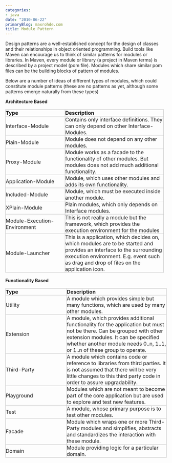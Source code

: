 ```yaml
---
categories:
- java
date: "2010-06-22"
primaryBlog: maxrohde.com
title: Module Pattern
---
```


Design patterns are a well-established concept for the design of classes and their relationships in object oriented programming. Build tools like Maven can encourage us to think of similar patterns for modules or libraries. In Maven, every module or library (a project in Maven terms) is described by a project model (pom file). Modules which share similar pom files can be the building blocks of pattern of modules.

Below are a number of ideas of different types of modules, which could constitute module patterns (these are no patterns as yet, although some patterns emerge naturally from these types)

**Architecture Based**

<table style="empty-cells:show;border-collapse:collapse;"><tbody><tr><td style="width:185px;border:1px solid rgb(191,191,191);margin:0;padding:0;"><strong>Type</strong></td><td style="width:307px;border:1px solid rgb(191,191,191);margin:0;padding:0;"><strong>Description</strong></td></tr><tr><td style="width:185px;border:1px solid rgb(191,191,191);margin:0;padding:0;">Interface-Module</td><td style="width:307px;border:1px solid rgb(191,191,191);margin:0;padding:0;">Contains only interface definitions. They can only depend on other Interface-Modules.</td></tr><tr><td style="width:185px;border:1px solid rgb(191,191,191);margin:0;padding:0;">Plain-Module</td><td style="width:307px;border:1px solid rgb(191,191,191);margin:0;padding:0;">Module does not depend on any other modules.</td></tr><tr><td style="width:185px;border:1px solid rgb(191,191,191);margin:0;padding:0;">Proxy-Module</td><td style="width:307px;border:1px solid rgb(191,191,191);margin:0;padding:0;">Module works as a facade to the functionality of other modules. But modules does not add much additional functionality.</td></tr><tr><td style="width:185px;border:1px solid rgb(191,191,191);margin:0;padding:0;">Application-Module</td><td style="width:307px;border:1px solid rgb(191,191,191);margin:0;padding:0;">Module, which uses other modules and adds its own functionality.</td></tr><tr><td style="width:185px;border:1px solid rgb(191,191,191);margin:0;padding:0;">Included-Module</td><td style="width:307px;border:1px solid rgb(191,191,191);margin:0;padding:0;">Module, which must be executed inside another module.</td></tr><tr><td style="width:185px;border:1px solid rgb(191,191,191);margin:0;padding:0;">XPlain-Module</td><td style="vertical-align:top;width:307px;border:1px solid rgb(191,191,191);margin:0;padding:0;">Plain modules, which only depends on Interface modules.</td></tr><tr><td style="width:185px;border:1px solid rgb(191,191,191);margin:0;padding:0;">Module-Execution-Environment</td><td style="width:307px;border:1px solid rgb(191,191,191);margin:0;padding:0;">This is not really a module but the framework, which provides the execution environment for the modules</td></tr><tr><td style="width:185px;border:1px solid rgb(191,191,191);margin:0;padding:0;">Module-Launcher</td><td style="width:307px;border:1px solid rgb(191,191,191);margin:0;padding:0;">This is a application, which decides on, which modules are to be started and provides an interface to the surrounding execution environment. E.g. event such as drag and drop of files on the application icon.<div></div></td></tr></tbody></table>

**Functionality Based**

<table style="empty-cells:show;border-collapse:collapse;"><tbody><tr><td style="width:199px;border:1px solid rgb(191,191,191);margin:0;padding:0;"><strong>Type</strong></td><td style="width:330px;border:1px solid rgb(191,191,191);margin:0;padding:0;"><strong>Description</strong></td></tr><tr><td style="width:199px;border:1px solid rgb(191,191,191);margin:0;padding:0;">Utility</td><td style="width:330px;border:1px solid rgb(191,191,191);margin:0;padding:0;">A module which provides simple but many functions, which are used by many other modules.</td></tr><tr><td style="width:199px;border:1px solid rgb(191,191,191);margin:0;padding:0;">Extension</td><td style="width:330px;border:1px solid rgb(191,191,191);margin:0;padding:0;">A module, which provides additional functionality for the application but must not be there. Can be grouped with other extension modules. It can be specified whether another module needs 0..n, 1..1, or 1..n of these group to operate.</td></tr><tr><td style="width:199px;border:1px solid rgb(191,191,191);margin:0;padding:0;">Third-Party</td><td style="width:330px;border:1px solid rgb(191,191,191);margin:0;padding:0;">A module which contains code or reference to libraries from third parties. It is not assumed that there will be very little changes to this third party code in order to assure upgradability.</td></tr><tr><td style="width:199px;border:1px solid rgb(191,191,191);margin:0;padding:0;">Playground</td><td style="width:330px;border:1px solid rgb(191,191,191);margin:0;padding:0;">Modules which are not meant to become part of the core application but are used to explore and test new features.</td></tr><tr><td style="width:199px;border:1px solid rgb(191,191,191);margin:0;padding:0;">Test</td><td style="width:330px;border:1px solid rgb(191,191,191);margin:0;padding:0;">A module, whose primary purpose is to test other modules.</td></tr><tr><td style="width:199px;border:1px solid rgb(191,191,191);margin:0;padding:0;">Facade</td><td style="vertical-align:top;width:330px;border:1px solid rgb(191,191,191);margin:0;padding:0;">Module which wraps one or more Third-Party modules and simplifies, abstracts and standardizes the interaction with these module.</td></tr><tr><td style="width:199px;border:1px solid rgb(191,191,191);margin:0;padding:0;">Domain</td><td style="width:330px;border:1px solid rgb(191,191,191);margin:0;padding:0;">Module providing logic for a particular domain.<div></div></td></tr></tbody></table>